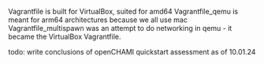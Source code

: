 Vagrantfile is built for VirtualBox, suited for amd64
Vagrantfile_qemu is meant for arm64 architectures because we all use mac
Vagrantfile_multispawn was an attempt to do networking in qemu - it became the VirtualBox Vagrantfile.

todo:
write conclusions of openCHAMI quickstart assessment as of 10.01.24
